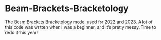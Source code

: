 # Beam-Brackets-Bracketology
The Beam Brackets Bracketology model used for 2022 and 2023. A lot of this code was written when I was a beginner, and it’s pretty messy. Time to redo it this year!
